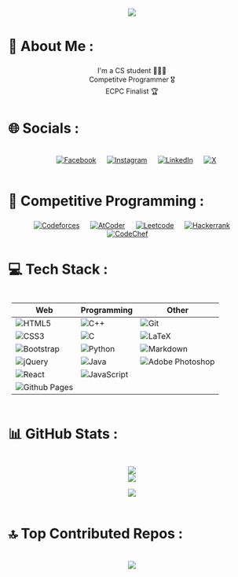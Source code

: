 <div style="text-align: center; margin: 2px; padding: 5px;">
<img src = "https://readme-typing-svg.herokuapp.com?font=Jetbrains+Mono&weight=400&size=30&pause=700&color=F7F7F7&center=true&vCenter=true&width=450&lines=Hello+There+%F0%9F%91%8B;I'm+Ahmed+Mohammed+Wahba"
/>
</div>

# 💫 About Me :

<div style="text-align: center; margin: 2px; padding: 5px;">
I'm a CS student 👩🏻‍💻 </br>
Competitve Programmer 🎖️ </br>
ECPC Finalist 🏆 </br>

</div>

# 🌐 Socials :

<div style="text-align: center; margin: 2px; padding: 5px;">

&emsp;
[![Facebook](https://img.shields.io/badge/Facebook-1877F2?style=plastic&logo=facebook&logoColor=white)](https://facebook.com/AboWahbaZ) &emsp;
[![Instagram](https://img.shields.io/badge/Instagram-E4405F?style=plastic&logo=instagram&logoColor=white)](https://instagram.com/abowahbaz) &emsp;
[![LinkedIn](https://img.shields.io/badge/LinkedIn-0077B5?style=plastic&logo=&logoColor=white)](https://www.linkedin.com/in/ahmed-mohammed-wahba-485bb8273/) &emsp;
[![X](https://img.shields.io/badge/Twitter-fff?style=plastic&logo=x&logoColor=black)](https://x.com/Abo_WahbaZ)

</div>

# 🎯 Competitive Programming :

<div style="text-align: center; margin: 2px; padding: 5px;">
  &emsp;
    <a href="https://codeforces.com/profile/Abo_WahbaZ"><img alt = "Codeforces" src="https://img.shields.io/badge/Codeforces%20-%231F8ACB.svg?style=plastic&logo=codeforces&logoColor=white" /></a>	
  &emsp;
  <a href="https://atcoder.jp/users/Abo_WahbaZ"><img alt = "AtCoder" src="https://badgen.org/img/atcoder/Abo_WahbaZ/rating/algorithm?style=plastic&label=AtCoder" /></a>
    &emsp;
    <a href="https://leetcode.com/u/Abo_WahbaZ/"><img alt = "Leetcode" src="https://img.shields.io/badge/leetcode%20-%23FFA116.svg?style=plastic&logo=leetcode&logoColor=black" /></a>
  &emsp;
    <a href="https://www.hackerrank.com/profile/Abo_WahbaZ"><img alt = "Hackerrank" src="https://img.shields.io/badge/hackerrank-%232EC866.svg?style=plastic&logo=hackerrank&logoColor=white" /></a>
  &emsp;
    <a href="https://www.codechef.com/users/abo_wahbaz"><img alt = "CodeChef" src="https://img.shields.io/badge/codechef-%235B4638.svg?style=plastic&logo=codechef&logoColor=white" /></a>
  &emsp;
</div>

# 💻 Tech Stack :

<div style="text-align: center; margin: 2px; padding: 5px;">

| Web                                                                                                             | Programming                                                                                                            | Other                                                                                                                                 |
| --------------------------------------------------------------------------------------------------------------- | ---------------------------------------------------------------------------------------------------------------------- | ------------------------------------------------------------------------------------------------------------------------------------- |
| ![HTML5](https://img.shields.io/badge/html5-%23E34F26.svg?style=plastic&logo=html5&logoColor=white)             | ![C++](https://img.shields.io/badge/c++-%2300599C.svg?style=plastic&logo=c%2B%2B&logoColor=white)                      | ![Git](https://img.shields.io/badge/git-%23F05033.svg?style=plastic&logo=git&logoColor=white)                                         |
| ![CSS3](https://img.shields.io/badge/css3-%231572B6.svg?style=plastic&logo=css3&logoColor=white)                | ![C](https://img.shields.io/badge/c-%2300599C.svg?style=plastic&logo=c&logoColor=white)                                | ![LaTeX](https://img.shields.io/badge/latex-%23008080.svg?style=plastic&logo=latex&logoColor=white)                                   |
| ![Bootstrap](https://img.shields.io/badge/bootstrap-%238511FA.svg?style=plastic&logo=bootstrap&logoColor=white) | ![Python](https://img.shields.io/badge/python-3670A0?style=plastic&logo=python&logoColor=ffdd54)                       | ![Markdown](https://img.shields.io/badge/markdown-%23000000.svg?style=plastic&logo=markdown&logoColor=white)                          |
| ![jQuery](https://img.shields.io/badge/jquery-%230769AD.svg?style=plastic&logo=jquery&logoColor=white)          | ![Java](https://img.shields.io/badge/java-%23ED8B00.svg?style=plastic&logo=openjdk&logoColor=white)                    | ![Adobe Photoshop](https://img.shields.io/badge/adobe%20photoshop-%2331A8FF.svg?style=plastic&logo=adobe%20photoshop&logoColor=white) |
| ![React](https://img.shields.io/badge/react-%2320232a.svg?style=plastic&logo=react&logoColor=%2361DAFB)         | ![JavaScript](https://img.shields.io/badge/javascript-%23323330.svg?style=plastic&logo=javascript&logoColor=%23F7DF1E) |                                                                                                                                       |
| ![Github Pages](https://img.shields.io/badge/github%20pages-121013?style=plastic&logo=github&logoColor=white)   |                                                                                                                        |                                                                                                                                       |

</div>

# 📊 GitHub Stats :

<div style="text-align: center; margin: 2px; padding: 5px;">

![](https://github-readme-stats.vercel.app/api?username=abowahbaz&theme=react&hide_border=false&include_all_commits=true&count_private=false)<br/>
![](https://github-readme-streak-stats.herokuapp.com/?user=abowahbaz&theme=react&hide_border=false)<br/>

![](https://github-readme-stats.vercel.app/api/top-langs/?username=abowahbaz&theme=react&hide_border=false&include_all_commits=true&count_private=false&layout=compact)

</div>

# 🔝 Top Contributed Repos :

<div style="text-align: center; margin: 2px; padding: 5px;">

![](https://github-contributor-stats.vercel.app/api?username=abowahbaz&limit=5&theme=react&combine_all_yearly_contributions=true)

</div>
